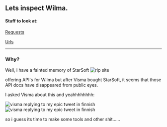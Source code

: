 ## Lets inspect Wilma.

#### Stuff to look at:


[Requests](request_ex.md)


[Urls](urls.md)


--------


### Why?

Well, i have a fainted memory of StarSoft ![rip site](https://i.imgur.com/RatvZaf.png) 


offering API's for Wilma but after Visma bought StarSoft, it seems that those API docs have disappeared from public eyes.


I asked Visma about this and yeahhhhhhhh: 


![visma replying to my epic tweet in finnish](https://i.imgur.com/j13oKrY.png) 
![visma replying to my epic tweet in finnish](https://i.imgur.com/ETqNxeA.png) 


so i guess its time to make some tools and other shit......
